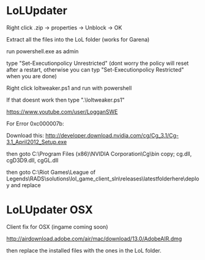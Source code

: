 LoLUpdater
==========
Right click .zip -> properties -> Unblock -> OK

Extract all the files into the LoL folder (works for Garena)

run powershell.exe as admin

type "Set-Executionpolicy Unrestricted" (dont worry the policy will reset after a restart, otherwise you can typ "Set-Executionpolicy Restricted" when you are done)

Right click loltweaker.ps1 and run with powershell

If that doesnt work then type ".\loltweaker.ps1"

https://www.youtube.com/user/LogganSWE



For Error 0xc000007b:

Download this: http://developer.download.nvidia.com/cg/Cg_3.1/Cg-3.1_April2012_Setup.exe

then goto C:\Program Files (x86)\NVIDIA Corporation\Cg\bin
copy; cg.dll, cgD3D9.dll, cgGL.dll

then goto C:\Riot Games\League of Legends\RADS\solutions\lol_game_client_sln\releases\latestfolderhere\deploy and replace




LoLUpdater OSX
==============
Client fix for OSX (ingame coming soon)

http://airdownload.adobe.com/air/mac/download/13.0/AdobeAIR.dmg

then replace the installed files with the ones in the LoL folder.

